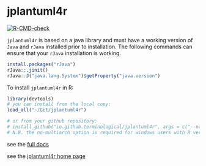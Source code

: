 # jplantuml4r

[![R-CMD-check](https://github.com/terminological/jplantuml4r/workflows/R-CMD-check/badge.svg)](https://github.com/terminological/jplantuml4r/actions)


`jplantuml4r` is based on a java library and must have a working version of `Java` and `rJava` installed prior to installation. The following commands can ensure that your `rJava` installation is working.

```R
install.packages("rJava")
rJava::.jinit()
rJava::J("java.lang.System")$getProperty("java.version")
```

To install `jplantuml4r` in R:

```R
library(devtools)
# you can install from the local copy:
load_all("~/Git/jplantuml4r")

# or from your github repository:
# install_github("io.github.terminological/jplantuml4r", args = c("--no-multiarch"))
# N.B. the no-multiarch option is required for windows users with R versions prior to 4.2.0.
```

see the [full docs](https://io.github.terminological.github.io/jplantuml4r)

see the [jplantuml4r home page](https://io.github.terminological.github.io/jplantuml4r/docs/)


